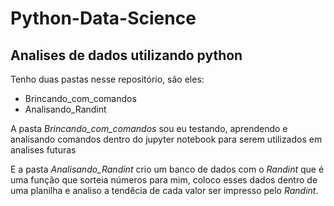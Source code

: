 # Python-Data-Science
## Analises de dados utilizando python

Tenho duas pastas nesse repositório, são eles:

* Brincando_com_comandos
* Analisando_Randint

A pasta *Brincando_com_comandos* sou eu testando, aprendendo e analisando comandos dentro do jupyter notebook para serem utilizados em analises futuras

E a pasta *Analisando_Randint* crio um banco de dados com o _Randint_ que é uma função que sorteia números para mim, coloco esses dados dentro de uma planilha e analiso a tendêcia de cada valor ser impresso pelo _Randint_. 

